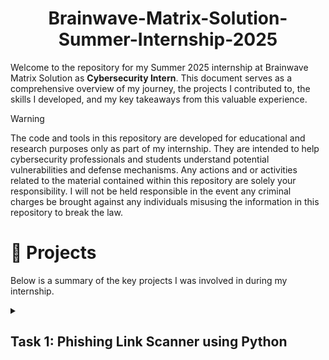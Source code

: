 <h1 align="center">Brainwave-Matrix-Solution-Summer-Internship-2025</h1>

Welcome to the repository for my Summer 2025 internship at Brainwave Matrix Solution as **Cybersecurity Intern**. This document serves as a comprehensive overview of my journey, the projects I contributed to, the skills I developed, and my key takeaways from this valuable experience.

> [!WARNING]
> The code and tools in this repository are developed for educational and research purposes only as part of my internship. They are intended to help cybersecurity professionals and students understand potential vulnerabilities and defense mechanisms. Any actions and or activities related to the material contained within this repository are solely your responsibility. I will not be held responsible in the event any criminal charges be brought against any individuals misusing the information in this repository to break the law.


# 📂 Projects
Below is a summary of the key projects I was involved in during my internship.

<details>
<summary><h2>Task 1: Phishing Link Scanner using Python</h2></summary>

### Task: 
The goal of this project is to develop a tool in Python that can analyze URLs to detect potential phishing attempts. The scanner will check for common characteristics of malicious links, such as suspicious keywords, URL shortening, and domain age, to flag them as safe or unsafe.

#### Tool Overview
The Phishing Link Scanner is a command-line tool written in Python designed to analyze URLs and identify potential phishing threats. By examining various characteristics of a link, such as its structure, domain age, and keywords, the tool provides a risk assessment, flagging URLs as either "SAFE TO VISIT" ✅ or "POTENTIAL PHISHING" 🚨. It's an educational and practical first line of defense against malicious links.

### How to Run the Tool
### Prerequisites:

- **Python 3**: Ensure you have Python 3 installed.
- **whois command**: This tool relies on the system's whois command for checking domain age, as direct Python libraries can be unreliable. To install it on a Debian-based Linux system (like Ubuntu), run:

```
sudo apt-get install whois
```
### Steps:

- **Download the Code**: Download the code "phishscanner.py" from the folder "Task-1" int your computer.
- **Open a Terminal**: Open your command prompt or terminal.
- **Navigate to the Directory**: Use the cd command to navigate to the folder where you saved scanner.py.
- **Run the Script**: Execute the script using the Python interpreter:

```
python phishscanner.py
```
- **Follow the Menu**: The tool will start and display a menu. Choose option 1 to scan a URL.

### What is Phishing? 🎣
Phishing is a type of cyberattack where criminals trick individuals into revealing sensitive information (like passwords or credit card numbers) by disguising themselves as a trustworthy entity. This is dangerous as it can lead to identity theft, financial loss, and malware installation.

### How Does This Tool Help?
This scanner acts as an automated detective 🕵️. It quickly analyzes a suspicious link against a list of known red flags, empowering you to make an informed decision before clicking and reducing your risk of falling victim to a phishing attack.

### Tips to Avoid Phishing 🛡️
- **Hover Before You Click**: Always hover your mouse over a link to see the actual destination URL in the bottom corner of your browser. Make sure it matches the expected website.
- **Check the Sender**: Scrutinize the sender's email address. Attackers often use addresses that are slightly different from the official ones (e.g., support@paypal-security.com instead of support@paypal.com).
- **Look for Errors**: Be wary of emails with spelling mistakes, grammatical errors, or unprofessional formatting. Legitimate companies usually have high standards for their communications.
- **Beware of Urgency**: Phishing attempts often create a false sense of urgency (e.g., "Your account will be suspended in 24 hours!"). This is a tactic to make you act quickly without thinking.
- **Go Directly to the Source**: If you receive a suspicious request, don't click the link. Instead, open a new browser window and type the official website address yourself to log in and check for any alerts.
- **Use Strong Security**: Enable two-factor authentication (2FA) on all your important accounts. This adds an extra layer of security even if your password is stolen.

### Checks Used in the Scanner
- **HTTPS Encryption**: Ensures the connection is secure. Lack of https:// is a major red flag.
- **Domain Age**: Phishing sites are often newly created. The tool checks the domain's registration date, as older domains are generally more trustworthy.
- **Credentials in URL**: Detects if a username and password are included in the URL, which is a highly suspicious practice.
- **IP Address as Domain**: Flags URLs that use a raw IP address instead of a a domain name, a common tactic for malicious sites.
- **Suspicious Keywords & Patterns**: Looks for words like secure, login, verify combined with brand names to create a false sense of security.
- **URL Structure**:
  - Checks for an excessive number of subdomains, long domain names, or too many hyphens.
  - Flags the use of non-standard port numbers.
- **High Entropy**: Calculates the "randomness" of the domain. Highly random names often indicate an auto-generated, malicious domain.
- **Domain Similarity & Misspellings**: Detects "typosquatting" (e.g., g00gle.com instead of google.com).
- **Homograph Attacks**: Identifies international characters that look like standard letters to create visually deceptive domains.
- **Suspicious Path & Redirects**: Scans the full URL path for phishing keywords (e.g., /billing/, /confirm/) and indicators of automatic redirects.
- **DNS Records**: Confirms the domain points to a valid IP address.

### Limitations of the Tool
- **No External APIs**: To keep the tool simple and self-contained, it does not use external APIs like VirusTotal or Google Safe Browsing for checking against real-time blacklists.
- **Risk of False Positives/Negatives**: Since the detection logic is based on a set of hardcoded rules, there is a chance of both false positives (flagging a safe site as malicious) and false negatives (missing a real phishing site). Results should be used cautiously.
- **Sophisticated Attacks**: It may not flag phishing pages hosted on legitimate but compromised domains.
- **No Content Analysis**: The scanner only analyzes the URL, not the content of the webpage itself.
- **URL Shorteners**: It cannot expand shortened URLs (like from bit.ly) to see the final destination.

### Skills Learned
- **Python Scripting**: Enhanced my skills in writing modular and object-oriented Python code.
- **Cybersecurity Fundamentals**: Gained practical experience in identifying the technical indicators of phishing attacks.
- **Algorithmic Thinking**: Developed a systematic approach to breaking down a complex problem (phishing detection) into a series of logical checks.

### Key Takeaway
My main takeaway from this task is that I was able to gain a deep, practical understanding of how phishing attacks are constructed within weblinks. By building a tool to detect them, I learned to identify the subtle and overt characteristics attackers use to deceive users, from manipulating subdomains and using suspicious keywords to leveraging typosquatting. This hands-on experience was invaluable in learning how to spot and analyze these threats effectively.

</details>
